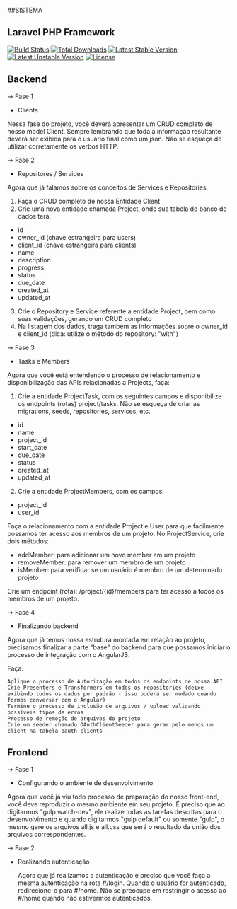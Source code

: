 ##SISTEMA

## Laravel PHP Framework

[![Build Status](https://travis-ci.org/laravel/framework.svg)](https://travis-ci.org/laravel/framework)
[![Total Downloads](https://poser.pugx.org/laravel/framework/d/total.svg)](https://packagist.org/packages/laravel/framework)
[![Latest Stable Version](https://poser.pugx.org/laravel/framework/v/stable.svg)](https://packagist.org/packages/laravel/framework)
[![Latest Unstable Version](https://poser.pugx.org/laravel/framework/v/unstable.svg)](https://packagist.org/packages/laravel/framework)
[![License](https://poser.pugx.org/laravel/framework/license.svg)](https://packagist.org/packages/laravel/framework)

## Backend

-> Fase 1

* Clients

Nessa fase do projeto, você deverá apresentar um CRUD completo de nosso model Client.
Sempre lembrando que toda a informação resultante deverá ser exibida para o usuário final como um json.
Não se esqueça de utilizar corretamente os verbos HTTP.

-> Fase 2


* Repositores / Services

Agora que já falamos sobre os conceitos de Services e Repositories:

1) Faça o CRUD completo de nossa Entidade Client
2) Crie uma nova entidade chamada Project, onde sua tabela do banco de dados terá:

- id
- owner_id (chave estrangeira para users)
- client_id (chave estrangeira para clients)
- name
- description
- progress
- status
- due_date
- created_at
- updated_at

3) Crie o Repository e Service referente a entidade Project, bem como suas validações, gerando um CRUD completo
4) Na listagem dos dados, traga também as informações sobre o owner_id e client_id (dica: utilize o método do repository: "with")

-> Fase 3


* Tasks e Members

Agora que você está entendendo o processo de relacionamento e disponibilização das APIs relacionadas a Projects, faça:

1) Crie a entidade ProjectTask, com os seguintes campos e disponibilize os endpoints (rotas) project/tasks.
Não se esqueça de criar as migrations, seeds, repositories, services, etc.

- id
- name
- project_id
- start_date
- due_date
- status
- created_at
- updated_at

2) Crie a entidade ProjectMembers, com os campos:

- project_id
- user_id

Faça o relacionamento com a entidade Project e User para que facilmente possamos ter acesso aos membros de um projeto.
No ProjectService, crie dois métodos:

- addMember: para adicionar um novo member em um projeto
- removeMember: para remover um membro de um projeto
- isMember: para verificar se um usuário é membro de um determinado projeto

Crie um endpoint (rota): /project/{id}/members para ter acesso a todos os membros de um projeto.


-> Fase 4


* Finalizando backend

Agora que já temos nossa estrutura montada em relação ao projeto, precisamos finalizar a parte "base" do backend para que possamos iniciar o processo de integração com o AngularJS.

Faça:

    Aplique o processo de Autorização em todos os endpoints de nossa API
    Crie Presenters e Transformers em todos os repositories (deixe exibindo todos os dados por padrão - isso poderá ser mudado quando formos conversar com o Angular)
    Termine o processo de inclusão de arquivos / upload validando possíveis tipos de erros
    Processo de remoção de arquivos do projeto
    Crie um seeder chamado OAuthClientSeeder para gerar pelo menos um client na tabela oauth_clients



## Frontend

-> Fase 1


* Configurando o ambiente de desenvolvimento

Agora que você já viu todo processo de preparação do nosso front-end, você deve reproduzir o mesmo ambiente em seu projeto.
É preciso que ao digitarmos "gulp watch-dev", ele realize todas as tarefas descritas para o desenvolvimento e quando
digitarmos "gulp default" ou somente "gulp", o mesmo gere os arquivos all.js e all.css que será o resultado da união dos arquivos correspondentes.

-> Fase 2

* Realizando autenticação

  Agora que já realizamos a autenticação é preciso que você faça a mesma autenticação na rota #/login.
  Quando o usuário for autenticado, redirecione-o para #/home. Não se preocupe em restringir o acesso ao #/home quando não estivermos
  autenticados.